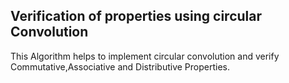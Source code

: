 ## Verification of properties using circular Convolution ##

This Algorithm helps to implement circular convolution and verify Commutative,Associative and Distributive Properties.
